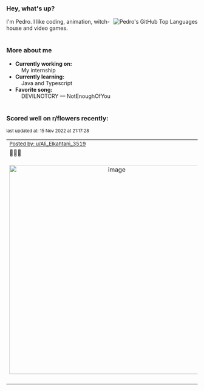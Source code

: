 ### Hey, what's up?
<img align="right" alt="Pedro's GitHub Top Languages" src="https://github-readme-stats.vercel.app/api/top-langs/?username=PedrosUsername&exclude_repo=HW2&layout=compact" />

I'm Pedro. I like coding, animation, witch-house and video games.<br><br>

### More about me
- **Currently working on:**  
&nbsp;&nbsp;&nbsp;&nbsp;My internship
- **Currently learning:**  
&nbsp;&nbsp;&nbsp;&nbsp;Java and Typescript
- **Favorite song:**  
&nbsp;&nbsp;&nbsp;&nbsp;DEVILNOTCRY — NotEnoughOfYou<br><br>

### Scored well on r/flowers recently:

<p align="left"><sub>last updated at: 15 Nov 2022 at 21:17:28</sub></p>

|   |
| --- |
| <sub>[Posted by: u/Ali_Elkahtani_3519][source]</sub> |
| **🌻💛💛** | 
|<p align="center"> <img alt="image" src="https://i.redd.it/cnlz25kioyz91.jpg" width="550" /> </p>|
|   |

  



  
  
  
[linkedin]: https://linkedin.com/in/pedro-h-r-gomes-8a487b14a/
[gmail]: mailto:pilique11@gmail.com
[source]: https://reddit.com/r/flowers/comments/yuzp7l/_/
[redditAPI]: https://www.reddit.com/dev/api/